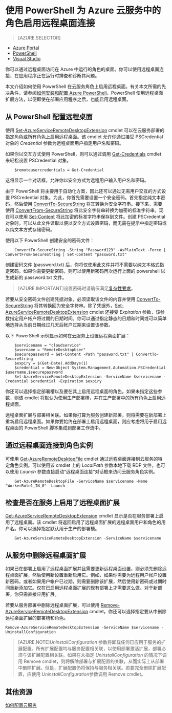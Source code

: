 <properties 
pageTitle="使用 PowerShell 为 Azure 云服务中的角色启用远程桌面连接" 
description="如何使用 PowerShell 配置 Azure 云服务应用程序以允许远程桌面连接" 
services="cloud-services" 
documentationCenter="" 
authors="sbtron" 
manager="timlt" 
editor=""/>

<tags 
ms.service="cloud-services" 
ms.date="09/17/2015" 
wacn.date="10/17/2015"/>

# 使用 PowerShell 为 Azure 云服务中的角色启用远程桌面连接

>[AZURE.SELECTOR]
- [Azure Portal](/documentation/articles/cloud-services-role-enable-remote-desktop)
- [PowerShell](/documentation/articles/cloud-services-role-enable-remote-desktop-powershell)
- [Visual Studio](https://msdn.microsoft.com/zh-cn/library/gg443832.aspx)


你可以通过远程桌面访问在 Azure 中运行的角色的桌面。你可以使用远程桌面连接，在应用程序正在运行时排查和诊断其问题。

本文介绍如何使用 PowerShell 在云服务角色上启用远程桌面。有关本文所需的先决条件，请参阅[如何安装和配置 Azure PowerShell](/documentation/articles/powershell-install-configure)。PowerShell 使用远程桌面扩展方法，以便即使在部署应用程序之后，也能启用远程桌面。


## 从 PowerShell 配置远程桌面

使用 [Set-AzureServiceRemoteDesktopExtension](https://msdn.microsoft.com/zh-cn/library/azure/dn495117.aspx) cmdlet 可以在云服务部署的指定角色或所有角色上启用远程桌面。该 cmdlet 允许你通过接受 PSCredential 对象的 *Credential* 参数为远程桌面用户指定用户名和密码。

如果你以交互方式使用 PowerShell，则可以通过调用 [Get-Credentials](https://technet.microsoft.com/zh-cn/library/hh849815.aspx) cmdlet 来轻松设置 PSCredential 对象。

```
	$remoteusercredentials = Get-Credential
```

这将显示一个对话框，允许你以安全方式为远程用户输入用户名和密码。

由于 PowerShell 将主要用于自动化方案，因此还可以通过无需用户交互的方式设置 PSCredential 对象。为此，你首先需要设置一个安全密码。首先指定纯文本密码，然后使用 [ConvertTo-SecureString](https://technet.microsoft.com/zh-cn/library/hh849818.aspx) 将其转换为安全字符串。接下来，需要使用 [ConvertFrom-SecureString](https://technet.microsoft.com/zh-cn/library/hh849814.aspx) 将此安全字符串转换为加密的标准字符串。现在可以使用 [Set-Content](https://technet.microsoft.com/zh-cn/library/ee176959.aspx) 将此加密的标准字符串保存到文件。创建 PSCredential 对象时，可以从此文件读取以便以安全方式设置密码，而无需在提示中指定密码或以纯文本方式存储密码。

使用以下 PowerShell 创建安全的密码文件：

```
	ConvertTo-SecureString -String "Password123" -AsPlainText -Force | ConvertFrom-SecureString | Set-Content "password.txt"
``` 

创建密码文件 (password.txt) 后，你将仅使用此文件并将不需要以纯文本格式指定密码。如果你需要更新密码，则可以使用新密码再次运行上面的 powershell 以生成新的 password.txt 文件。

>[AZURE.IMPORTANT]设置密码时请确保满足[复杂性要求](https://technet.microsoft.com/zh-cn/library/cc786468.aspx)。

若要从安全密码文件创建凭据对象，必须读取该文件的内容并使用 [ConvertTo-SecureString](https://technet.microsoft.com/zh-cn/library/hh849818.aspx) 将其转换回为安全字符串。除了凭据外，[Set-AzureServiceRemoteDesktopExtension](https://msdn.microsoft.com/zh-cn/library/azure/dn495117.aspx) cmdlet 还接受 *Expiration* 参数，该参数指定用户帐户将过期的日期时间。你可以通过指定静态的日期和时间或可以简单地选择从当前日期经过几天后帐户过期来设置该参数。

以下 PowerShell 示例显示如何在云服务上设置远程桌面扩展：

```
	$servicename = "cloudservice"
	$username = "RemoteDesktopUser"
	$securepassword = Get-Content -Path "password.txt" | ConvertTo-SecureString
	$expiry = $(Get-Date).AddDays(1)
	$credential = New-Object System.Management.Automation.PSCredential $username,$securepassword
	Set-AzureServiceRemoteDesktopExtension -ServiceName $servicename -Credential $credential -Expiration $expiry 
```
你还可以选择指定部署槽以及要在其上启用远程桌面的角色。如果未指定这些参数，则该 cmdlet 将默认为使用生产部署槽，并在生产部署中的所有角色上启用远程桌面。

远程桌面扩展与部署相关联。如果你打算为服务创建新部署，则将需要在新部署上重新启用远程桌面。如果你要始终在部署上启用远程桌面，则应考虑将用于启用远程桌面的 PowerShell 脚本集成到部署工作流中。


## 通过远程桌面连接到角色实例
可使用 [Get-AzureRemoteDesktopFile](https://msdn.microsoft.com/zh-cn/library/azure/dn495261.aspx) cmdlet 通过远程桌面连接到云服务的特定角色实例。可以使用该 cmdlet 上的 *LocalPath* 参数本地下载 RDP 文件，也可以使用 *Launch* 参数直接启动“远程桌面连接”对话框来访问云服务角色实例。

```
	Get-AzureRemoteDesktopFile -ServiceName $servicename -Name "WorkerRole1_IN_0" -Launch
```


## 检查是否在服务上启用了远程桌面扩展 
[Get-AzureServiceRemoteDesktopExtension](https://msdn.microsoft.com/zh-cn/library/azure/dn495261.aspx) cmdlet 显示是否在服务部署上启用了远程桌面。该 cmdlet 将返回启用了远程桌面扩展的远程桌面用户和角色的用户名。你可以选择指定默认用于生产的部署槽。

```
	Get-AzureServiceRemoteDesktopExtension -ServiceName $servicename
```

## 从服务中删除远程桌面扩展 
如果已在部署上启用了远程桌面扩展并且需要更新远程桌面设置，则必须先删除远程桌面扩展，然后使用新设置重新启用它。例如，如果你需要为远程用户帐户设置新密码，或者如果用户帐户已过期，则需要删除该扩展，然后使用新密码或过期时间重新添加它。仅在已启用远程桌面扩展的现有部署上才需要这么做。对于新部署，你只需直接应用扩展。

若要从服务部署中删除远程桌面扩展，可以使用 [Remove-AzureServiceRemoteDesktopExtension](https://msdn.microsoft.com/zh-cn/library/azure/dn495280.aspx) cmdlet。你还可以选择指定要从中删除远程桌面扩展的部署槽和角色。

```
Remove-AzureServiceRemoteDesktopExtension -ServiceName $servicename -UninstallConfiguration

```  

>[AZURE.NOTE]*UninstallConfiguration* 参数将卸载任何已应用于服务的扩展配置。所有扩展配置均与服务配置相关联，以使用部署激活扩展，部署必须与该扩展配置相关联。如果在未指定 *UninstallConfiguration* 的情况下调用 Remove cmdlet，则将解除部署与扩展配置的关联，从而实际上从部署中删除扩展。但是，扩展配置仍将保持与服务相关联。若要完全删除扩展配置，应使用 *UninstallConfiguration*参数调用 Remove cmdlet。



## 其他资源

[如何配置云服务](/documentation/articles/cloud-services-how-to-configure)

<!---HONumber=74-->